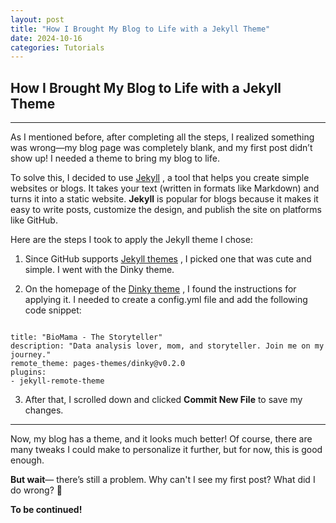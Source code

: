 ```yaml
---
layout: post
title: "How I Brought My Blog to Life with a Jekyll Theme"
date: 2024-10-16
categories: Tutorials
---
```

## How I Brought My Blog to Life with a Jekyll Theme
***

As I mentioned before, after completing all the steps, I realized something was wrong—my blog page was completely blank, and my first post didn’t show up! I needed a theme to bring my blog to life.

To solve this, I decided to use [Jekyll]( https://jekyllrb.com/) , a tool that helps you create simple websites or blogs. It takes your text (written in formats like Markdown) and turns it into a static website. **Jekyll** is popular for blogs because it makes it easy to write posts, customize the design, and publish the site on platforms like GitHub.

Here are the steps I took to apply the Jekyll theme I chose:

1. Since GitHub supports [Jekyll themes]( https://pages.github.com/themes/) , I picked one that was cute and simple. I went with the Dinky theme.

2. On the homepage of the [Dinky theme](https://github.com/pages-themes/dinky) , I found the instructions for applying it. I needed to create a config.yml file and add the following code snippet:

```

title: "BioMama - The Storyteller"
description: "Data analysis lover, mom, and storyteller. Join me on my journey."
remote_theme: pages-themes/dinky@v0.2.0
plugins:
- jekyll-remote-theme
```

3. After that, I scrolled down and clicked **Commit New File** to save my changes.

***
Now, my blog has a theme, and it looks much better! Of course, there are many tweaks I could make to personalize it further, but for now, this is good enough.

**But wait**— there’s still a problem. Why can't I see my first post? What did I do wrong? 🤔 

**To be continued!**
